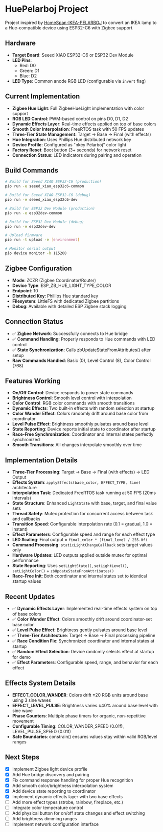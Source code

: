# HuePelarboj Project

Project inspired by [HomeSpan-IKEA-PELARBOJ](https://github.com/n0rt0nthec4t/HomeSpan-IKEA-PELARBOJ) to convert an IKEA lamp to a Hue-compatible device using ESP32-C6 with Zigbee support.

## Hardware
- **Target Board**: Seeed XIAO ESP32-C6 or ESP32 Dev Module
- **LED Pins**: 
  - Red: D0
  - Green: D1  
  - Blue: D2
- **LED Type**: Common anode RGB LED (configurable via `invert` flag)

## Current Implementation
- **Zigbee Hue Light**: Full ZigbeeHueLight implementation with color support
- **RGB LED Control**: PWM-based control on pins D0, D1, D2
- **Dynamic Effects Layer**: Real-time effects applied on top of base colors
- **Smooth Color Interpolation**: FreeRTOS task with 50 FPS updates
- **Three-Tier State Management**: Target → Base → Final (with effects)
- **Hue Integration**: Uses Phillips Hue distributed network key
- **Device Profile**: Configured as "nkey Pelarboj" color light
- **Factory Reset**: Boot button (3+ seconds) for network reset
- **Connection Status**: LED indicators during pairing and operation

## Build Commands
```bash
# Build for Seeed XIAO ESP32-C6 (production)
pio run -e seeed_xiao_esp32c6-common

# Build for Seeed XIAO ESP32-C6 (debug)
pio run -e seeed_xiao_esp32c6-dev

# Build for ESP32 Dev Module (production)
pio run -e esp32dev-common

# Build for ESP32 Dev Module (debug)
pio run -e esp32dev-dev

# Upload firmware
pio run -t upload -e [environment]

# Monitor serial output
pio device monitor -b 115200
```

## Zigbee Configuration
- **Mode**: ZCZR (Zigbee Coordinator/Router)
- **Device Type**: ESP_ZB_HUE_LIGHT_TYPE_COLOR
- **Endpoint**: 10
- **Distributed Key**: Phillips Hue standard key
- **Filesystem**: LittleFS with dedicated Zigbee partitions
- **Debug**: Available with detailed ESP Zigbee stack logging

## Connection Status
- ✅ **Zigbee Network**: Successfully connects to Hue bridge
- ✅ **Command Handling**: Properly responds to Hue commands with LED control
- ✅ **State Synchronization**: Calls zbUpdateStateFromAttributes() after setup
- **Raw Commands Handled**: Basic (0), Level Control (8), Color Control (768)

## Features Working
- **On/Off Control**: Device responds to power state commands
- **Brightness Control**: Smooth level control with interpolation
- **Color Control**: RGB color commands with smooth transitions
- **Dynamic Effects**: Two built-in effects with random selection at startup
- **Color Wander Effect**: Colors randomly drift around base color from coordinator
- **Level Pulse Effect**: Brightness smoothly pulsates around base level
- **State Reporting**: Device reports initial state to coordinator after startup
- **Race-Free Synchronization**: Coordinator and internal states perfectly synchronized
- **Smooth Transitions**: All changes interpolate smoothly over time

## Implementation Details
- **Three-Tier Processing**: Target → Base → Final (with effects) → LED Output
- **Effects System**: `applyEffects(base_color, EFFECT_TYPE, time)` architecture
- **Interpolation Task**: Dedicated FreeRTOS task running at 50 FPS (20ms intervals)
- **State Structure**: Enhanced `LightState` with base, target, and final value sets
- **Thread Safety**: Mutex protection for concurrent access between task and callbacks
- **Transition Speed**: Configurable interpolation rate (0.1 = gradual, 1.0 = instant)
- **Effect Parameters**: Configurable speed and range for each effect type
- **LED Scaling**: Final output = `final_color * (final_level / 255.0f)`
- **Command Processing**: `staticLightChangeCallback` sets target values only
- **Hardware Updates**: LED outputs applied outside mutex for optimal performance
- **State Reporting**: Uses `setLightState()`, `setLightLevel()`, `setLightColor()` + `zbUpdateStateFromAttributes()`
- **Race-Free Init**: Both coordinator and internal states set to identical startup values

## Recent Updates
- ✅ **Dynamic Effects Layer**: Implemented real-time effects system on top of base colors
- ✅ **Color Wander Effect**: Colors smoothly drift around coordinator-set base color
- ✅ **Level Pulse Effect**: Brightness gently pulsates around base level
- ✅ **Three-Tier Architecture**: Target → Base → Final processing pipeline
- ✅ **Race Condition Fix**: Synchronized coordinator and internal states at startup
- ✅ **Random Effect Selection**: Device randomly selects effect at startup for demo
- ✅ **Effect Parameters**: Configurable speed, range, and behavior for each effect

## Effects System Details
- **EFFECT_COLOR_WANDER**: Colors drift ±20 RGB units around base using 3 sine waves
- **EFFECT_LEVEL_PULSE**: Brightness varies ±40% around base level with sine wave
- **Phase Counters**: Multiple phase timers for organic, non-repetitive movement
- **Configurable Timing**: COLOR_WANDER_SPEED (0.01f), LEVEL_PULSE_SPEED (0.01f)
- **Safe Boundaries**: constrain() ensures values stay within valid RGB/level ranges

## Next Steps
- [x] Implement Zigbee light device profile
- [x] Add Hue bridge discovery and pairing
- [x] Fix command response handling for proper Hue recognition
- [x] Add smooth color/brightness interpolation system
- [x] Add device state reporting to coordinator
- [x] Implement dynamic effects layer with two base effects
- [ ] Add more effect types (strobe, rainbow, fireplace, etc.)
- [ ] Integrate color temperature control
- [ ] Add physical button for on/off state changes and effect switching
- [ ] Add brightness dimming ranges
- [ ] Implement network configuration interface